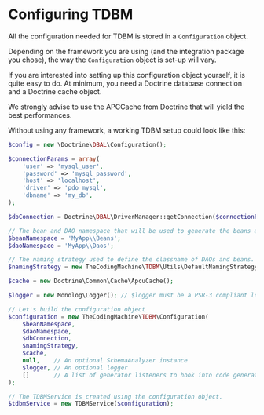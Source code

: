 Configuring TDBM
================

All the configuration needed for TDBM is stored in a `Configuration` object.

Depending on the framework you are using (and the integration package you chose), the way the `Configuration` object is set-up will vary. 

If you are interested into setting up this configuration object yourself, it is quite easy to do.
At minimum, you need a Doctrine database connection and a Doctrine cache object.

We strongly advise to use the APCCache from Doctrine that will yield the best performances.

Without using any framework, a working TDBM setup could look like this:

```php
$config = new \Doctrine\DBAL\Configuration();

$connectionParams = array(
    'user' => 'mysql_user',
    'password' => 'mysql_password',
    'host' => 'localhost',
    'driver' => 'pdo_mysql',
    'dbname' => 'my_db',
);

$dbConnection = Doctrine\DBAL\DriverManager::getConnection($connectionParams, $config);

// The bean and DAO namespace that will be used to generate the beans and DAOs. These namespaces must be autoloadable from Composer.
$beanNamespace = 'MyApp\\Beans';
$daoNamespace = 'MyApp\\Daos';

// The naming strategy used to define the classname of DAOs and beans.
$namingStrategy = new TheCodingMachine\TDBM\Utils\DefaultNamingStrategy();

$cache = new Doctrine\Common\Cache\ApcuCache();

$logger = new Monolog\Logger(); // $logger must be a PSR-3 compliant logger.

// Let's build the configuration object
$configuration = new TheCodingMachine\TDBM\Configuration(
    $beanNamespace,
    $daoNamespace,
    $dbConnection,
    $namingStrategy,
    $cache,
    null,    // An optional SchemaAnalyzer instance
    $logger, // An optional logger
    []       // A list of generator listeners to hook into code generation
);

// The TDBMService is created using the configuration object.
$tdbmService = new TDBMService($configuration);
```
